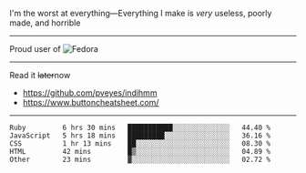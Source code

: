 I'm the worst at everything—Everything I make is *very* useless, poorly made, and horrible

___
Proud user of ![Fedora](https://img.shields.io/badge/-Fedora-blue?style=flat-square&logo=fedora)

___
Read it <s>later</s>now
- https://github.com/pveyes/indihmm
- https://www.buttoncheatsheet.com/

___
<!--START_SECTION:waka-->
```text
Ruby         6 hrs 30 mins   ███████████░░░░░░░░░░░░░░   44.40 % 
JavaScript   5 hrs 18 mins   █████████░░░░░░░░░░░░░░░░   36.16 % 
CSS          1 hr 13 mins    ██░░░░░░░░░░░░░░░░░░░░░░░   08.30 % 
HTML         42 mins         █▒░░░░░░░░░░░░░░░░░░░░░░░   04.89 % 
Other        23 mins         ▓░░░░░░░░░░░░░░░░░░░░░░░░   02.72 % 
```
<!--END_SECTION:waka-->
